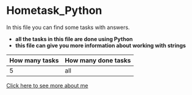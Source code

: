 # Hometask_Python
In this file you can find some tasks with answers.
+ __all the tasks in this file are done using Python__
+ __this file can give you more information about working with strings__

|How many tasks|How many done tasks|
|--------------|-------------------|
|5             |all                |



[Click here to see more about me](https://youtu.be/dQw4w9WgXcQ?si=GT5g-IzaGDn5J-aG)
